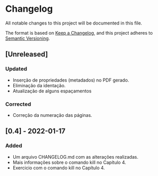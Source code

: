 # Changelog
All notable changes to this project will be documented in this file.

The format is based on [Keep a Changelog](https://keepachangelog.com/en/1.0.0/),
and this project adheres to [Semantic Versioning](https://semver.org/spec/v2.0.0.html).

## [Unreleased]
### Updated
- Inserção de propriedades (metadados) no PDF gerado.
- Eliminação da identação.
- Atualização de alguns espaçamentos

### Corrected
- Correção da numeração das páginas.

## [0.4] - 2022-01-17
### Added
- Um arquivo CHANGELOG.md com as alterações realizadas.
- Mais informações sobre o comando kill no Capítulo 4.
- Exercicio com o comando kill no Capítulo 4.